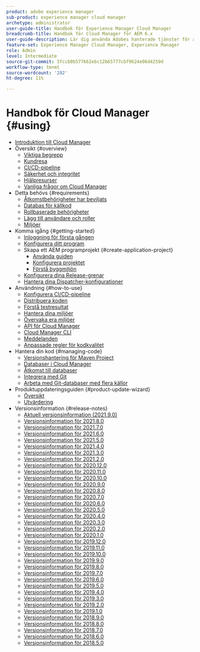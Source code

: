 ```yaml
---
product: adobe experience manager
sub-product: experience manager cloud manager
archetype: administrator
user-guide-title: Handbok för Experience Manager Cloud Manager
breadcrumb-title: Handbok för Cloud Manager för AEM 6.x
user-guide-description: Lär dig använda Adobes hanterade tjänster för att självhantera Experience Manager i molnet.
feature-set: Experience Manager Cloud Manager, Experience Manager
role: Admin
level: Intermediate
source-git-commit: 3fccb0b577662ebc12b65777cbf9624e06d4259d
workflow-type: tm+mt
source-wordcount: '282'
ht-degree: 11%

---
```



# Handbok för Cloud Manager {#using}

+ [Introduktion till Cloud Manager](introduction-to-cloud-manager.md)
+ Översikt {#overview}
   + [Viktiga begrepp](key-concepts.md)
   + [Kundresa](customer-journey.md)
   + [CI/CD-pipeline](ci-cd-pipeline.md)
   + [Säkerhet och integritet](security-and-privacy.md)
   + [Hjälpresurser](help-resources.md)
   + [Vanliga frågor om Cloud Manager](cloud-manager-faqs.md)
+ Detta behövs {#requirements}
   + [Åtkomstbehörigheter har beviljats](access-rights-granted.md)
   + [Databas för källkod](source-code-repository.md)
   + [Rollbaserade behörigheter](role-based-permissions.md)
   + [Lägg till användare och roller](setting-up-users-and-roles.md)
   + [Miljöer](environments-provisioned.md)
+ Komma igång {#getting-started}
   + [Inloggning för första gången](first-time-login.md)
   + [Konfigurera ditt program](setting-up-program.md)
   + Skapa ett AEM programprojekt {#create-application-project}
      + [Använda guiden](using-the-wizard.md)
      + [Konfigurera projektet](setting-up-project.md)
      + [Förstå byggmiljön](build-environment-details.md)
   + [Konfigurera dina Release-grenar](configure-your-release-branches.md)
   + [Hantera dina Dispatcher-konfigurationer](dispatcher-configurations.md)
+ Användning {#how-to-use}
   + [Konfigurera CI/CD-pipeline](configuring-pipeline.md)
   + [Distribuera koden](deploying-code.md)
   + [Förstå testresultat](understand-your-test-results.md)
   + [Hantera dina miljöer](manage-your-environment.md)
   + [Övervaka era miljöer](monitor-your-environments.md)
   + [API för Cloud Manager](https://www.adobe.io/apis/experiencecloud/cloud-manager/docs.html)
   + [Cloud Manager CLI](https://github.com/adobe/aio-cli-plugin-cloudmanager/blob/main/README.md)
   + [Meddelanden](notifications.md)
   + [Anpassade regler för kodkvalitet](custom-code-quality-rules.md)
+ Hantera din kod {#managing-code}
   + [Versionshantering för Maven Project](activating-maven-project.md)
   + [Databaser i Cloud Manager](cloud-manager-repositories.md)
   + [Åtkomst till databaser](accessing-repos.md)
   + [Integrera med Git](setup-cloud-manager-git-integration.md)
   + [Arbeta med Git-databaser med flera källor](/help/using/working-with-multiple-source-git-repos.md)
+ Produktuppdateringsguiden {#product-update-wizard}
   + [Översikt](overview-productupdate-wizard.md)
   + [Utvärdering](evaluation.md)
+ Versionsinformation {#release-notes}
   + [Aktuell versionsinformation (2021.9.0)](release-notes-current.md)
   + [Versionsinformation för 2021.8.0](release-notes-2021-8-0.md)
   + [Versionsinformation för 2021.7.0](release-notes-2021-7-0.md)
   + [Versionsinformation för 2021.6.0](release-notes-2021-6-0.md)
   + [Versionsinformation för 2021.5.0](release-notes-2021-5-0.md)
   + [Versionsinformation för 2021.4.0](release-notes-2021-4-0.md)
   + [Versionsinformation för 2021.3.0](release-notes-2021-3-0.md)
   + [Versionsinformation för 2021.2.0](release-notes-2021-2-0.md)
   + [Versionsinformation för 2020.12.0](release-notes-2020-12-0.md)
   + [Versionsinformation för 2020.11.0](release-notes-2020-11-0.md)
   + [Versionsinformation för 2020.10.0](release-notes-2020-10-0.md)
   + [Versionsinformation för 2020.9.0](release-notes-2020-9-0.md)
   + [Versionsinformation för 2020.8.0](release-notes-2020-8-0.md)
   + [Versionsinformation för 2020.7.0](release-notes-2020-7-0.md)
   + [Versionsinformation för 2020.6.0](release-notes-2020-6-0.md)
   + [Versionsinformation för 2020.5.0](release-notes-2020-5-0.md)
   + [Versionsinformation för 2020.4.0](release-notes-2020-4-0.md)
   + [Versionsinformation för 2020.3.0](release-notes-2020-3-0.md)
   + [Versionsinformation för 2020.2.0](release-notes-2020-2-0.md)
   + [Versionsinformation för 2020.1.0](release-notes-2020-1-0.md)
   + [Versionsinformation för 2019.12.0](release-notes-2019-12-0.md)
   + [Versionsinformation för 2019.11.0](release-notes-2019-11-0.md)
   + [Versionsinformation för 2019.10.0](release-notes-2019-10-0.md)
   + [Versionsinformation för 2019.9.0](release-notes-2019-9-0.md)
   + [Versionsinformation för 2019.8.0](release-notes-2019-8-0.md)
   + [Versionsinformation för 2019.7.0](release-notes-2019-7-0.md)
   + [Versionsinformation för 2019.6.0](release-notes-2019-6-0.md)
   + [Versionsinformation för 2019.5.0](release-notes-2019-5-0.md)
   + [Versionsinformation för 2019.4.0](release-notes-2019-4-0.md)
   + [Versionsinformation för 2019.3.0](release-notes-2019-3-0.md)
   + [Versionsinformation för 2019.2.0](release-notes-2019-2-0.md)
   + [Versionsinformation för 2019.1.0](release-notes-2019-1-0.md)
   + [Versionsinformation för 2018.9.0](release-notes-2018-9-0.md)
   + [Versionsinformation för 2018.8.0](release-notes-2018-8-0.md)
   + [Versionsinformation för 2018.7.0](release-notes-2018-7-0.md)
   + [Versionsinformation för 2018.6.0](release-notes-2018-6-0.md)
   + [Versionsinformation för 2018.5.0](release-notes-2018-5-0.md)
